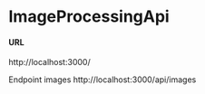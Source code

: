 # ImageProcessingApi

#### URL
http://localhost:3000/


Endpoint images
http://localhost:3000/api/images
